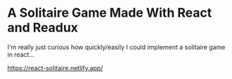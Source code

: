 # A Solitaire Game Made With React and Readux

I'm really just curious how quickly/easily I could implement a solitaire game in react...

https://react-solitaire.netlify.app/
